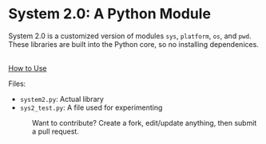 # System 2.0: A Python Module

System 2.0 is a customized version of modules <code>sys</code>, <code>platform</code>, <code>os</code>, and <code>pwd</code>. These libraries are built into the Python core, so no installing dependenices.

<br>
<a href="https://github.com/hkamran80/system2.0/wiki/How-to-Use">How to Use</a>
<br>

Files:
<ul>
  <li><code>system2.py</code>: Actual library</li>
  <li><code>sys2_test.py</code>: A file used for experimenting</li>
<ul>
Want to contribute? Create a fork, edit/update anything, then submit a pull request.
